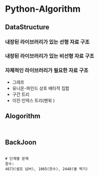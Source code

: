 # Python-Algorithm

## DataStructure
### 내장된 라이브러리가 있는 선형 자료 구조
### 내장된 라이브러리가 있는 비선형 자료 구조
### 자체적인 라이브러리가 필요한 자료 구조
+ 그래프
+ 유니온-파인드 상호 배타적 집합
+ 구간 트리
+ 이진 인덱스 트리(펜윅 )

## Alogorithm
<pre><code>
</code></pre>

## BackJoon
<pre><code>
# 단계별 문제
함수:
4673(셀프 넘버), 1065(한수), 2448(별 찍기)
</code></pre>
